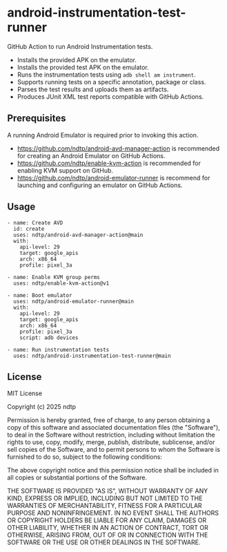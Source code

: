 # android-instrumentation-test-runner

GitHub Action to run Android Instrumentation tests.

- Installs the provided APK on the emulator.
- Installs the provided test APK on the emulator.
- Runs the instrumentation tests using `adb shell am instrument`.
- Supports running tests on a specific annotation, package or class.
- Parses the test results and uploads them as artifacts.
- Produces JUnit XML test reports compatible with GitHub Actions.

## Prerequisites

A running Android Emulator is required prior to invoking this action.

- https://github.com/ndtp/android-avd-manager-action is recommended for creating an Android Emulator on GitHub Actions.
- https://github.com/ndtp/enable-kvm-action is recommended for enabling KVM support on GitHub.
- https://github.com/ndtp/android-emulator-runner is recommend for launching and configuring an emulator on GitHub Actions.


## Usage

```
- name: Create AVD
  id: create
  uses: ndtp/android-avd-manager-action@main
  with:
    api-level: 29
    target: google_apis
    arch: x86_64
    profile: pixel_3a

- name: Enable KVM group perms
  uses: ndtp/enable-kvm-action@v1

- name: Boot emulator
  uses: ndtp/android-emulator-runner@main
  with:
    api-level: 29
    target: google_apis
    arch: x86_64
    profile: pixel_3a
    script: adb devices

- name: Run instrumentation tests
  uses: ndtp/android-instrumentation-test-runner@main

```

## License

MIT License

Copyright (c) 2025 ndtp

Permission is hereby granted, free of charge, to any person obtaining a copy of
this software and associated documentation files (the "Software"), to deal in
the Software without restriction, including without limitation the rights to
use, copy, modify, merge, publish, distribute, sublicense, and/or sell copies of
the Software, and to permit persons to whom the Software is furnished to do so,
subject to the following conditions:

The above copyright notice and this permission notice shall be included in all
copies or substantial portions of the Software.

THE SOFTWARE IS PROVIDED "AS IS", WITHOUT WARRANTY OF ANY KIND, EXPRESS OR
IMPLIED, INCLUDING BUT NOT LIMITED TO THE WARRANTIES OF MERCHANTABILITY, FITNESS
FOR A PARTICULAR PURPOSE AND NONINFRINGEMENT. IN NO EVENT SHALL THE AUTHORS OR
COPYRIGHT HOLDERS BE LIABLE FOR ANY CLAIM, DAMAGES OR OTHER LIABILITY, WHETHER
IN AN ACTION OF CONTRACT, TORT OR OTHERWISE, ARISING FROM, OUT OF OR IN
CONNECTION WITH THE SOFTWARE OR THE USE OR OTHER DEALINGS IN THE SOFTWARE.
